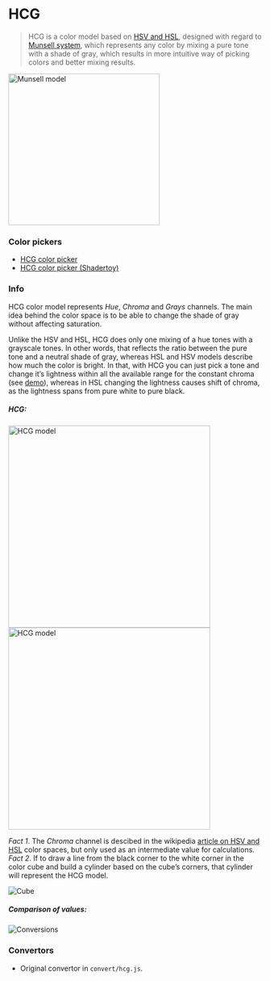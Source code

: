 # HCG
> HCG is a color model based on [HSV and HSL](https://en.wikipedia.org/wiki/HSL_and_HSV), designed with regard to [Munsell system](https://en.wikipedia.org/wiki/Munsell_color_system), which represents any color by mixing a pure tone with a shade of gray, which results in more intuitive way of picking colors and better mixing results.

<img src="/images/munsell.jpg?raw=true" alt="Munsell model" width="300">

### Color pickers
- [HCG color picker](http://acterhd.github.io/hcg-color/colorpicker/index.html) <br>
- [HCG color picker (Shadertoy)](https://www.shadertoy.com/view/ldK3Wh) <br>

### Info
HCG color model represents _Hue_, _Chroma_ and _Grays_ channels. The main idea behind the color space is to be able to change the shade of gray without affecting  saturation.

Unlike the HSV and HSL, HCG does only one mixing of a hue tones with a grayscale tones. In other words, that reflects the ratio between the pure tone and a neutral shade of gray, whereas HSL and HSV models describe how much the color is bright. In that, with HCG you can just pick a tone and change it’s lightness within all the available range for the constant chroma (see [demo](http://acterhd.github.io/hcg-color/colorpicker/index.html)), whereas in HSL changing the lightness causes shift of chroma, as the lightness spans from pure white to pure black.

##### HCG:
<img src="/images/figure1.png?raw=true" alt="HCG model" width="400">
<img src="/images/figure2.png?raw=true" alt="HCG model" width="400">

_Fact 1_. The _Chroma_ channel is descibed in the wikipedia [article on HSV and HSL](https://en.wikipedia.org/wiki/HSL_and_HSV#Hue_and_chroma) color spaces, but only used as an intermediate value for calculations.
_Fact 2_. If to draw a line from the black corner to the white corner in the color cube and build a cylinder based on the cube’s corners, that cylinder will represent the HCG model.

![Cube](/images/cube.png?raw=true "Cube")

##### Comparison of values:
![Conversions](/images/table2.png?raw=true "Conversions table")

### Convertors
- Original convertor in `convert/hcg.js`.


